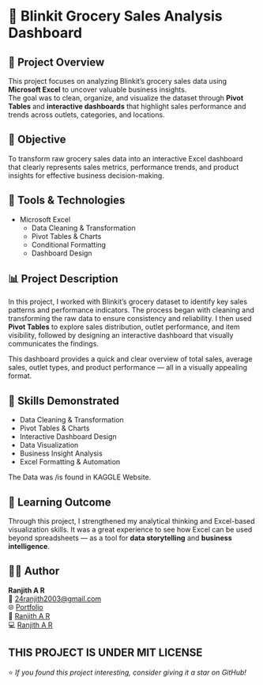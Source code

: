 # 🛒 Blinkit Grocery Sales Analysis Dashboard

## 📘 Project Overview
This project focuses on analyzing Blinkit’s grocery sales data using **Microsoft Excel** to uncover valuable business insights.  
The goal was to clean, organize, and visualize the dataset through **Pivot Tables** and **interactive dashboards** that highlight sales performance and trends across outlets, categories, and locations.

## 🎯 Objective
To transform raw grocery sales data into an interactive Excel dashboard that clearly represents sales metrics, performance trends, and product insights for effective business decision-making.

## 🧩 Tools & Technologies
- Microsoft Excel  
  - Data Cleaning & Transformation  
  - Pivot Tables & Charts  
  - Conditional Formatting  
  - Dashboard Design  

## 📊 Project Description
In this project, I worked with Blinkit’s grocery dataset to identify key sales patterns and performance indicators. The process began with cleaning and transforming the raw data to ensure consistency and reliability. I then used **Pivot Tables** to explore sales distribution, outlet performance, and item visibility, followed by designing an interactive dashboard that visually communicates the findings.

This dashboard provides a quick and clear overview of total sales, average sales, outlet types, and product performance — all in a visually appealing format.

## 🧠 Skills Demonstrated
- Data Cleaning & Transformation  
- Pivot Tables & Charts  
- Interactive Dashboard Design  
- Data Visualization  
- Business Insight Analysis  
- Excel Formatting & Automation  

The Data was /is found in KAGGLE Website. 

## 🚀 Learning Outcome
Through this project, I strengthened my analytical thinking and Excel-based visualization skills. It was a great experience to see how Excel can be used beyond spreadsheets — as a tool for **data storytelling** and **business intelligence**.

## 👨‍💻 Author
**Ranjith A R**  
📧 [24ranjith2003@gmail.com](mailto:24ranjith2003@gmail.com)  
🌐 [Portfolio](https://ranjith-nayak.github.io)  
💼 [Ranjith A R](https://www.linkedin.com/in/ranjith-nayak)  
💻 [Ranjith A R](https://github.com/ranjith-nayak)

THIS PROJECT IS UNDER MIT LICENSE
---

⭐ *If you found this project interesting, consider giving it a star on GitHub!*  
